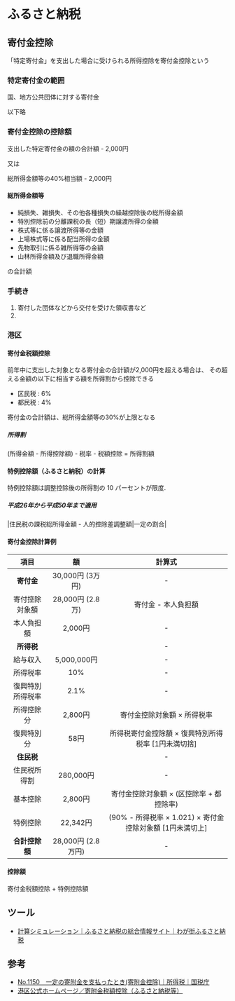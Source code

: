 # ふるさと納税

## 寄付金控除

「特定寄付金」を支出した場合に受けられる所得控除を寄付金控除という

### 特定寄付金の範囲

国、地方公共団体に対する寄付金

以下略

### 寄付金控除の控除額

支出した特定寄付金の額の合計額 - 2,000円

又は

総所得金額等の40%相当額 - 2,000円

#### 総所得金額等

- 純損失、雑損失、その他各種損失の繰越控除後の総所得金額
- 特別控除前の分離課税の長（短）期譲渡所得の金額
- 株式等に係る譲渡所得等の金額
- 上場株式等に係る配当所得の金額
- 先物取引に係る雑所得等の金額
- 山林所得金額及び退職所得金額

の合計額

### 手続き

1. 寄付した団体などから交付を受けた領収書など
2.

### 港区

#### 寄付金税額控除

前年中に支出した対象となる寄付金の合計額が2,000円を超える場合は、
その超える金額の以下に相当する額を所得割から控除できる

- 区民税 : 6%
- 都民税 : 4%

寄付金の合計額は、総所得金額等の30%が上限となる

##### 所得割

(所得金額 - 所得控除額) - 税率 - 税額控除 = 所得割額

#### 特例控除額（ふるさと納税）の計算

特例控除額は調整控除後の所得割の 10 パーセントが限度.

##### 平成26年から平成50年まで適用

|住民税の課税総所得金額 - 人的控除差調整額|一定の割合|

#### 寄付金控除計算例

|項目         |額               |計算式|
|:-:          |:-:               |:-:|
|**寄付金**   |30,000円 (3万円)  |-|
|寄付控除対象額|28,000円 (2.8万)  |寄付金 - 本人負担額|
|本人負担額    |2,000円          |-|
|**所得税**   |                 |-|
|給与収入      |5,000,000円      |-|
|所得税率      |10%              |-|
|復興特別所得税率|2.1%            |-|
|所得控除分    |2,800円          |寄付金控除対象額 × 所得税率|
|復興特別分    |58円             |所得税寄付金控除額 × 復興特別所得税率 [1円未満切捨]|
|**住民税**    |                |-|
|住民税所得割   |280,000円        |-|
|基本控除      |2,800円          |寄付金控除対象額 × (区控除率 + 都控除率)|
|特例控除      |22,342円         |(90% - 所得税率 × 1.021) × 寄付金控除対象額 [1円未満切上]|
|**合計控除額**| 28,000円 (2.8万円) |-|

#### 控除額

寄付金税額控除 + 特例控除額

## ツール

- [計算シミュレーション｜ふるさと納税の総合情報サイト｜わが街ふるさと納税](http://www.citydo.com/furusato/what/07.html)

## 参考

- [No.1150　一定の寄附金を支払ったとき(寄附金控除)｜所得税｜国税庁](https://www.nta.go.jp/taxanswer/shotoku/1150.htm)
- [港区公式ホームページ／寄附金税額控除（ふるさと納税等）](http://www.city.minato.tokyo.jp/kazei/kurashi/zekin/kifu/furusato.html)
